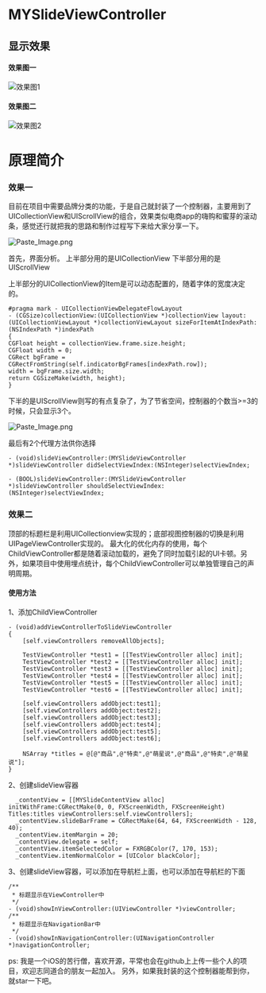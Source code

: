 # MYSlideViewController

## 显示效果
#### 效果图一
![效果图1](https://github.com/sunjinshuai/MYSementViewController/blob/master/MYSlideViewController1/MYSlideViewController.gif)

#### 效果图二
![效果图2](https://github.com/sunjinshuai/MYSementViewController/blob/master/MYSlideViewController2/MYSlideViewController.gif)

# 原理简介

### 效果一

目前在项目中需要品牌分类的功能，于是自己就封装了一个控制器，主要用到了UICollectionView和UIScrollView的组合，效果类似电商app的嗨购和蜜芽的滚动条，感觉还行就把我的思路和制作过程写下来给大家分享一下。

![Paste_Image.png](http://upload-images.jianshu.io/upload_images/588630-42392129475860ba.png?imageMogr2/auto-orient/strip%7CimageView2/2/w/1240)

首先，界面分析。
上半部分用的是UICollectionView
下半部分用的是UIScrollView

上半部分的UICollectionView的Item是可以动态配置的，随着字体的宽度决定的。

```
#pragma mark - UICollectionViewDelegateFlowLayout
- (CGSize)collectionView:(UICollectionView *)collectionView layout:(UICollectionViewLayout *)collectionViewLayout sizeForItemAtIndexPath:(NSIndexPath *)indexPath
{
CGFloat height = collectionView.frame.size.height;
CGFloat width = 0;
CGRect bgFrame = CGRectFromString(self.indicatorBgFrames[indexPath.row]);
width = bgFrame.size.width;
return CGSizeMake(width, height);
}
```

下半的是UIScrollView则写的有点复杂了，为了节省空间，控制器的个数当>=3的时候，只会显示3个。

![Paste_Image.png](http://upload-images.jianshu.io/upload_images/588630-f9e5ed8ae5e02bb9.png?imageMogr2/auto-orient/strip%7CimageView2/2/w/1240)


最后有2个代理方法供你选择
```
- (void)slideViewController:(MYSlideViewController *)slideViewController didSelectViewIndex:(NSInteger)selectViewIndex;

- (BOOL)slideViewController:(MYSlideViewController *)slideViewController shouldSelectViewIndex:(NSInteger)selectViewIndex;
```

### 效果二

顶部的标题栏是利用UICollectionview实现的；底部视图控制器的切换是利用UIPageViewController实现的。
最大化的优化内存的使用，每个ChildViewController都是随着滚动加载的，避免了同时加载引起的UI卡顿。另外，如果项目中使用埋点统计，每个ChildViewController可以单独管理自己的声明周期。

#### 使用方法
1、添加ChildViewController
```
- (void)addViewControllerToSlideViewController
{
    [self.viewControllers removeAllObjects];

    TestViewController *test1 = [[TestViewController alloc] init];
    TestViewController *test2 = [[TestViewController alloc] init];
    TestViewController *test3 = [[TestViewController alloc] init];
    TestViewController *test4 = [[TestViewController alloc] init];
    TestViewController *test5 = [[TestViewController alloc] init];
    TestViewController *test6 = [[TestViewController alloc] init];

    [self.viewControllers addObject:test1];
    [self.viewControllers addObject:test2];
    [self.viewControllers addObject:test3];
    [self.viewControllers addObject:test4];
    [self.viewControllers addObject:test5];
    [self.viewControllers addObject:test6];

    NSArray *titles = @[@"商品",@"特卖",@"萌星说",@"商品",@"特卖",@"萌星说"];
}
```

2、创建slideView容器
```
  _contentView = [[MYSlideContentView alloc] initWithFrame:CGRectMake(0, 0, FXScreenWidth, FXScreenHeight) Titles:titles viewControllers:self.viewControllers];
  _contentView.slideBarFrame = CGRectMake(64, 64, FXScreenWidth - 128, 40);
  _contentView.itemMargin = 20;
  _contentView.delegate = self;
  _contentView.itemSelectedColor = FXRGBColor(7, 170, 153);
  _contentView.itemNormalColor = [UIColor blackColor];
```

3、创建slideView容器，可以添加在导航栏上面，也可以添加在导航栏的下面
```
/**
 * 标题显示在ViewController中
 */
- (void)showInViewController:(UIViewController *)viewController;
/**
 * 标题显示在NavigationBar中
 */
- (void)showInNavigationController:(UINavigationController *)navigationController;
```

ps:
我是一个iOS的苦行僧，喜欢开源，平常也会在github上上传一些个人的项目，欢迎志同道合的朋友一起加入。
另外，如果我封装的这个控制器能帮到你，就star一下吧。
